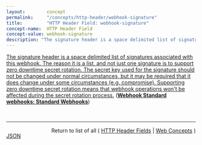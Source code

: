 ```yaml
---
layout:        concept
permalink:     "/concepts/http-header/webhook-signature"
title:         "HTTP Header Field: webhook-signature"
concept-name:  HTTP Header Field
concept-value: webhook-signature
description: "The signature header is a space delimited list of signatures associated with this webhook. The reason it is a list, and not just one signature is to support zero downtime secret rotation. The secret key used for the signature should not be changed under normal circumstances, but it may be required that it does change under some circumstances (e.g. compromise). Supporting zero downtime secret rotation means that webhook operations won't be affected during the secret rotation process."
---
```


[The signature header is a space delimited list of signatures associated with this webhook. The reason it is a list, and not just one signature is to support zero downtime secret rotation. The secret key used for the signature should not be changed under normal circumstances, but it may be required that it does change under some circumstances (e.g. compromise). Supporting zero downtime secret rotation means that webhook operations won't be affected during the secret rotation process.](https://github.com/standard-webhooks/standard-webhooks/blob/main/spec/standard-webhooks.md#webhook-headers-sending-metadata-to-consumers "Read documentation for HTTP Header Field &#34;webhook-signature&#34;") (**[Webhook Standard webhooks: Standard Webhooks](/specs/Webhook/standard/webhooks "Webhooks are becoming increasingly popular and are used by many of the world's top companies for sending events to users of their APIs. However, the ecosystem is fragmented, with each webhook provider using different implementations and varying quality. Even high quality implementations vary, making them inherently incompatible. This fragmentation is a pain for the providers and consumers, stifling innovation.")**)

<br/>
<hr/>

<p style="float : left"><a href="./webhook-signature.json" title="JSON representing this particular Web Concept value">JSON</a></p>
<p style="text-align: right">Return to list of all ( <a href="../http-header/">HTTP Header Fields</a> | <a href="../">Web Concepts</a> )</p>
